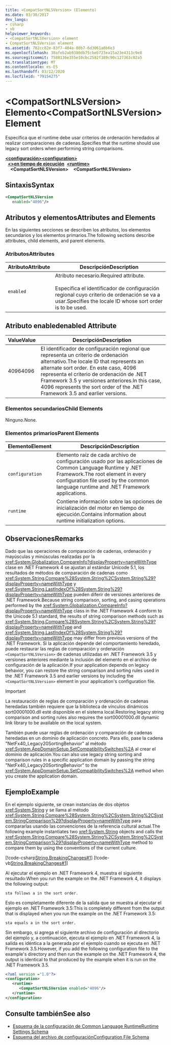 ```yaml
---
title: <CompatSortNLSVersion> (Elemento)
ms.date: 03/30/2017
dev_langs:
- csharp
- vb
helpviewer_keywords:
- <CompatSortNLSVersion> element
- CompatSortNLSVersion element
ms.assetid: 782cc82e-83f7-404a-80b7-6d3061a8b6e3
ms.openlocfilehash: 30afeb2ab9380db75cbeb723ea15a23e4313c9e8
ms.sourcegitcommit: 7588136e355e10cbc2582f389c90c127363c02a5
ms.translationtype: MT
ms.contentlocale: es-ES
ms.lasthandoff: 03/12/2020
ms.locfileid: "79154275"
---
```

# <a name="compatsortnlsversion-element"></a><span data-ttu-id="d6b7a-102">\<CompatSortNLSVersion> Elemento</span><span class="sxs-lookup"><span data-stu-id="d6b7a-102">\<CompatSortNLSVersion> Element</span></span>
<span data-ttu-id="d6b7a-103">Especifica que el runtime debe usar criterios de ordenación heredados al realizar comparaciones de cadenas.</span><span class="sxs-lookup"><span data-stu-id="d6b7a-103">Specifies that the runtime should use legacy sort orders when performing string comparisons.</span></span>  
  
<span data-ttu-id="d6b7a-104">[**\<configuración>**](../configuration-element.md)</span><span class="sxs-lookup"><span data-stu-id="d6b7a-104">[**\<configuration>**](../configuration-element.md)</span></span>\
<span data-ttu-id="d6b7a-105">&nbsp;&nbsp;[**\<>en tiempo de ejecución**](runtime-element.md)</span><span class="sxs-lookup"><span data-stu-id="d6b7a-105">&nbsp;&nbsp;[**\<runtime>**](runtime-element.md)</span></span>\
<span data-ttu-id="d6b7a-106">&nbsp;&nbsp;&nbsp;&nbsp;**\<CompatSortNLSVersion>**</span><span class="sxs-lookup"><span data-stu-id="d6b7a-106">&nbsp;&nbsp;&nbsp;&nbsp;**\<CompatSortNLSVersion>**</span></span>  
  
## <a name="syntax"></a><span data-ttu-id="d6b7a-107">Sintaxis</span><span class="sxs-lookup"><span data-stu-id="d6b7a-107">Syntax</span></span>  
  
```xml  
<CompatSortNLSVersion
   enabled="4096"/>  
```  
  
## <a name="attributes-and-elements"></a><span data-ttu-id="d6b7a-108">Atributos y elementos</span><span class="sxs-lookup"><span data-stu-id="d6b7a-108">Attributes and Elements</span></span>  
 <span data-ttu-id="d6b7a-109">En las siguientes secciones se describen los atributos, los elementos secundarios y los elementos primarios.</span><span class="sxs-lookup"><span data-stu-id="d6b7a-109">The following sections describe attributes, child elements, and parent elements.</span></span>  
  
### <a name="attributes"></a><span data-ttu-id="d6b7a-110">Atributos</span><span class="sxs-lookup"><span data-stu-id="d6b7a-110">Attributes</span></span>  
  
|<span data-ttu-id="d6b7a-111">Atributo</span><span class="sxs-lookup"><span data-stu-id="d6b7a-111">Attribute</span></span>|<span data-ttu-id="d6b7a-112">Descripción</span><span class="sxs-lookup"><span data-stu-id="d6b7a-112">Description</span></span>|  
|---------------|-----------------|  
|`enabled`|<span data-ttu-id="d6b7a-113">Atributo necesario.</span><span class="sxs-lookup"><span data-stu-id="d6b7a-113">Required attribute.</span></span><br /><br /> <span data-ttu-id="d6b7a-114">Especifica el identificador de configuración regional cuyo criterio de ordenación se va a usar.</span><span class="sxs-lookup"><span data-stu-id="d6b7a-114">Specifies the locale ID whose sort order is to be used.</span></span>|  
  
## <a name="enabled-attribute"></a><span data-ttu-id="d6b7a-115">Atributo enabled</span><span class="sxs-lookup"><span data-stu-id="d6b7a-115">enabled Attribute</span></span>  
  
|<span data-ttu-id="d6b7a-116">Value</span><span class="sxs-lookup"><span data-stu-id="d6b7a-116">Value</span></span>|<span data-ttu-id="d6b7a-117">Descripción</span><span class="sxs-lookup"><span data-stu-id="d6b7a-117">Description</span></span>|  
|-----------|-----------------|  
|<span data-ttu-id="d6b7a-118">4096</span><span class="sxs-lookup"><span data-stu-id="d6b7a-118">4096</span></span>|<span data-ttu-id="d6b7a-119">El identificador de configuración regional que representa un criterio de ordenación alternativo.</span><span class="sxs-lookup"><span data-stu-id="d6b7a-119">The locale ID that represents an alternate sort order.</span></span> <span data-ttu-id="d6b7a-120">En este caso, 4096 representa el criterio de ordenación de .NET Framework 3.5 y versiones anteriores.</span><span class="sxs-lookup"><span data-stu-id="d6b7a-120">In this case, 4096 represents the sort order of the .NET Framework 3.5 and earlier versions.</span></span>|  
  
### <a name="child-elements"></a><span data-ttu-id="d6b7a-121">Elementos secundarios</span><span class="sxs-lookup"><span data-stu-id="d6b7a-121">Child Elements</span></span>  
 <span data-ttu-id="d6b7a-122">Ninguno.</span><span class="sxs-lookup"><span data-stu-id="d6b7a-122">None.</span></span>  
  
### <a name="parent-elements"></a><span data-ttu-id="d6b7a-123">Elementos primarios</span><span class="sxs-lookup"><span data-stu-id="d6b7a-123">Parent Elements</span></span>  
  
|<span data-ttu-id="d6b7a-124">Elemento</span><span class="sxs-lookup"><span data-stu-id="d6b7a-124">Element</span></span>|<span data-ttu-id="d6b7a-125">Descripción</span><span class="sxs-lookup"><span data-stu-id="d6b7a-125">Description</span></span>|  
|-------------|-----------------|  
|`configuration`|<span data-ttu-id="d6b7a-126">Elemento raíz de cada archivo de configuración usado por las aplicaciones de Common Language Runtime y .NET Framework.</span><span class="sxs-lookup"><span data-stu-id="d6b7a-126">The root element in every configuration file used by the common language runtime and .NET Framework applications.</span></span>|  
|`runtime`|<span data-ttu-id="d6b7a-127">Contiene información sobre las opciones de inicialización del motor en tiempo de ejecución.</span><span class="sxs-lookup"><span data-stu-id="d6b7a-127">Contains information about runtime initialization options.</span></span>|  
  
## <a name="remarks"></a><span data-ttu-id="d6b7a-128">Observaciones</span><span class="sxs-lookup"><span data-stu-id="d6b7a-128">Remarks</span></span>  
 <span data-ttu-id="d6b7a-129">Dado que las operaciones de comparación de cadenas, ordenación y mayúsculas y minúsculas realizadas por la <xref:System.Globalization.CompareInfo?displayProperty=nameWithType> clase en .NET Framework 4 se ajustan al estándar Unicode 5.1, los resultados de métodos de comparación de cadenas como <xref:System.String.Compare%28System.String%2CSystem.String%29?displayProperty=nameWithType> y <xref:System.String.LastIndexOf%28System.String%29?displayProperty=nameWithType> pueden diferir de versiones anteriores de .NET Framework.</span><span class="sxs-lookup"><span data-stu-id="d6b7a-129">Because string comparison, sorting, and casing operations performed by the <xref:System.Globalization.CompareInfo?displayProperty=nameWithType> class in the .NET Framework 4 conform to the Unicode 5.1 standard, the results of string comparison methods such as <xref:System.String.Compare%28System.String%2CSystem.String%29?displayProperty=nameWithType> and <xref:System.String.LastIndexOf%28System.String%29?displayProperty=nameWithType> may differ from previous versions of the .NET Framework.</span></span> <span data-ttu-id="d6b7a-130">Si la aplicación depende del comportamiento heredado, puede restaurar las reglas de comparación y ordenación `<CompatSortNLSVersion>` de cadenas utilizadas en .NET Framework 3.5 y versiones anteriores mediante la inclusión del elemento en el archivo de configuración de la aplicación.</span><span class="sxs-lookup"><span data-stu-id="d6b7a-130">If your application depends on legacy behavior, you can restore the string comparison and sorting rules used in the .NET Framework 3.5 and earlier versions by including the `<CompatSortNLSVersion>` element in your application's configuration file.</span></span>  
  
> [!IMPORTANT]
> <span data-ttu-id="d6b7a-131">La restauración de reglas de comparación y ordenación de cadenas heredadas también requiere que la biblioteca de vínculos dinámicos sort00001000.dll esté disponible en el sistema local.</span><span class="sxs-lookup"><span data-stu-id="d6b7a-131">Restoring legacy string comparison and sorting rules also requires the sort00001000.dll dynamic link library to be available on the local system.</span></span>  
  
 <span data-ttu-id="d6b7a-132">También puede usar reglas de ordenación y comparación de cadenas heredadas en un dominio de aplicación concreto. Para ello, pase la cadena "NetFx40_Legacy20SortingBehavior" al método <xref:System.AppDomainSetup.SetCompatibilitySwitches%2A> al crear el dominio de aplicación.</span><span class="sxs-lookup"><span data-stu-id="d6b7a-132">You can also use legacy string sorting and comparison rules in a specific application domain by passing the string "NetFx40_Legacy20SortingBehavior" to the <xref:System.AppDomainSetup.SetCompatibilitySwitches%2A> method when you create the application domain.</span></span>  
  
## <a name="example"></a><span data-ttu-id="d6b7a-133">Ejemplo</span><span class="sxs-lookup"><span data-stu-id="d6b7a-133">Example</span></span>  
 <span data-ttu-id="d6b7a-134">En el ejemplo siguiente, se crean instancias de dos objetos <xref:System.String> y se llama al método <xref:System.String.Compare%28System.String%2CSystem.String%2CSystem.StringComparison%29?displayProperty=nameWithType> para compararlas usando las convenciones de la referencia cultural actual.</span><span class="sxs-lookup"><span data-stu-id="d6b7a-134">The following example instantiates two <xref:System.String> objects and calls the <xref:System.String.Compare%28System.String%2CSystem.String%2CSystem.StringComparison%29?displayProperty=nameWithType> method to compare them by using the conventions of the current culture.</span></span>  
  
 [!code-csharp[String.BreakingChanges#1](../../../../../samples/snippets/csharp/VS_Snippets_CLR/string.breakingchanges/cs/example1.cs#1)]
 [!code-vb[String.BreakingChanges#1](../../../../../samples/snippets/visualbasic/VS_Snippets_CLR/string.breakingchanges/vb/example1.vb#1)]  
  
 <span data-ttu-id="d6b7a-135">Al ejecutar el ejemplo en .NET Framework 4, muestra el siguiente resultado:</span><span class="sxs-lookup"><span data-stu-id="d6b7a-135">When you run the example on the .NET Framework 4, it displays the following output:</span></span>
  
```console
sta follows a in the sort order.  
```  
  
 <span data-ttu-id="d6b7a-136">Esto es completamente diferente de la salida que se muestra al ejecutar el ejemplo en .NET Framework 3.5:</span><span class="sxs-lookup"><span data-stu-id="d6b7a-136">This is completely different from the output that is displayed when you run the example on the .NET Framework 3.5:</span></span>
  
```console
sta equals a in the sort order.  
```  
  
 <span data-ttu-id="d6b7a-137">Sin embargo, si agrega el siguiente archivo de configuración al directorio del ejemplo y, a continuación, ejecuta el ejemplo en .NET Framework 4, la salida es idéntica a la generada por el ejemplo cuando se ejecuta en .NET Framework 3.5.</span><span class="sxs-lookup"><span data-stu-id="d6b7a-137">However, if you add the following configuration file to the example's directory and then run the example on the .NET Framework 4, the output is identical to that produced by the example when it is run on the .NET Framework 3.5.</span></span>  
  
```xml  
<?xml version ="1.0"?>  
<configuration>  
   <runtime>  
      <CompatSortNLSVersion enabled="4096"/>  
   </runtime>  
</configuration>  
```  
  
## <a name="see-also"></a><span data-ttu-id="d6b7a-138">Consulte también</span><span class="sxs-lookup"><span data-stu-id="d6b7a-138">See also</span></span>

- [<span data-ttu-id="d6b7a-139">Esquema de la configuración de Common Language Runtime</span><span class="sxs-lookup"><span data-stu-id="d6b7a-139">Runtime Settings Schema</span></span>](index.md)
- [<span data-ttu-id="d6b7a-140">Esquema del archivo de configuración</span><span class="sxs-lookup"><span data-stu-id="d6b7a-140">Configuration File Schema</span></span>](../index.md)

